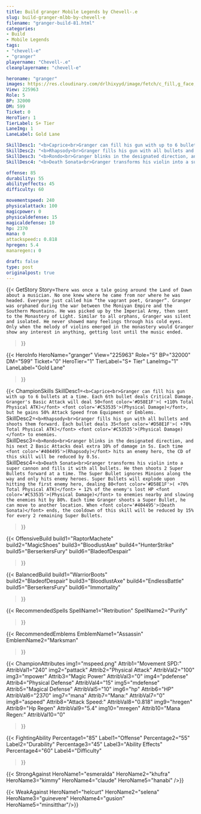 ```yaml
---
title: Build granger Mobile Legends by Chevell-.e
slug: build-granger-mlbb-by-chevell-e
filename: "granger-build-81.html"
categories: 
- Build 
- Mobile Legends
tags: 
- "chevell-e"
- "granger"
playername: "Chevell-.e"
cleanplayername: "chevell-e"

heroname: "granger"
images: https://res.cloudinary.com/drlhixyyd/image/fetch/c_fill,g_face,f_auto/https://cdn2-build.mobagenie.my.id/p/images/banner/full/granger.jpg
View: 225963 
Role: 5 
BP: 32000
DM: 599 
Ticket: 0 
HeroTier: 1 
TierLabel: S+ Tier 
LaneImg: 1
LaneLabel: Gold Lane 

SkillDesc1: "<b>Caprice<br>Granger can fill his gun with up to 6 bullets at a time. Each 6th bullet deals Critical Damage. Granger's Basic Attack will deal 50<font color='#D58E1F'>( +110% Total Physical ATK)</font> <font color='#C53535'>(Physical Damage)</font>, but he gains 50% Attack Speed from Equipment or Emblems."   
SkillDesc2: "<b>Rhapsody<br>Granger fills his gun with all bullets and shoots them forward. Each bullet deals 35<font color='#D58E1F'>( +70% Total Physical ATK)</font> <font color='#C53535'>(Physical Damage)</font> to enemies."   
SkillDesc3: "<b>Rondo<br>Granger blinks in the designated direction, and his next 2 Basic Attacks deal extra 10% of damage in 5s. Each time <font color='#404495'>(Rhapsody)</font> hits an enemy hero, the CD of this skill will be reduced by 0.5s."   
SkillDesc4: "<b>Death Sonata<br>Granger transforms his violin into a super cannon and fills it with all bullets. He then shoots 2 Super Bullets forward at a time. The Super Bullet ignores Minions along the way and only hits enemy heroes. Super Bullets will explode upon hitting the first enemy hero, dealing 80<font color='#D58E1F'>( +70% Total Physical ATK)</font> + 12% of the enemy's lost HP <font color='#C53535'>(Physical Damage)</font> to enemies nearby and slowing the enemies hit by 80%. Each time Granger shoots a Super Bullet, he can move to another location. When <font color='#404495'>(Death Sonata)</font> ends, the cooldown of this skill will be reduced by 15% for every 2 remaining Super Bullets."  

offense: 85 
durability: 55 
abilityeffects: 45 
difficulty: 60 

movementspeed: 240
physicalattack: 100
magicpower: 0
physicaldefense: 15
magicaldefense: 10
hp: 2370
mana: 0
attackspeed:: 0.818
hpregen: 5.4
manaregen:: 0

draft: false
type: post
originalpost: true
---
```



{{< GetStory 
Story=` There was once a tale going around the Land of Dawn about a musician. No one knew where he came from nor where he was headed. Everyone just called him “the vagrant poet, Granger”. Granger was orphaned during the war between the Moniyan Empire and the Southern Mountains. He was picked up by the Imperial Army, then sent to the Monastery of Light. Similar to all orphans, Granger was silent and isolated. He never showed many feelings through his cold eyes. Only when the melody of violins emerged in the monastery would Granger show any interest in anything, getting lost until the music ended. ` 
>}}

{{< HeroInfo 
HeroName="granger" 
View="225963" 
Role="5" 
BP="32000" 
DM="599" 
Ticket="0" 
HeroTier="1" 
TierLabel="S+ Tier" 
LaneImg="1" 
LaneLabel="Gold Lane" 
>}}
 
{{< ChampionSkills 
SkillDesc1=`<b>Caprice<br>Granger can fill his gun with up to 6 bullets at a time. Each 6th bullet deals Critical Damage. Granger's Basic Attack will deal 50<font color='#D58E1F'>( +110% Total Physical ATK)</font> <font color='#C53535'>(Physical Damage)</font>, but he gains 50% Attack Speed from Equipment or Emblems.`   
SkillDesc2=`<b>Rhapsody<br>Granger fills his gun with all bullets and shoots them forward. Each bullet deals 35<font color='#D58E1F'>( +70% Total Physical ATK)</font> <font color='#C53535'>(Physical Damage)</font> to enemies.`   
SkillDesc3=`<b>Rondo<br>Granger blinks in the designated direction, and his next 2 Basic Attacks deal extra 10% of damage in 5s. Each time <font color='#404495'>(Rhapsody)</font> hits an enemy hero, the CD of this skill will be reduced by 0.5s.`   
SkillDesc4=`<b>Death Sonata<br>Granger transforms his violin into a super cannon and fills it with all bullets. He then shoots 2 Super Bullets forward at a time. The Super Bullet ignores Minions along the way and only hits enemy heroes. Super Bullets will explode upon hitting the first enemy hero, dealing 80<font color='#D58E1F'>( +70% Total Physical ATK)</font> + 12% of the enemy's lost HP <font color='#C53535'>(Physical Damage)</font> to enemies nearby and slowing the enemies hit by 80%. Each time Granger shoots a Super Bullet, he can move to another location. When <font color='#404495'>(Death Sonata)</font> ends, the cooldown of this skill will be reduced by 15% for every 2 remaining Super Bullets.`   
>}}

{{< OffensiveBuild 
build1="RaptorMachete"  
build2="MagicShoes" 
build3="BloodlustAxe" 
build4="HunterStrike" 
build5="BerserkersFury" 
build6="BladeofDespair" 
>}} 

{{< BalancedBuild 
build1="WarriorBoots"  
build2="BladeofDespair" 
build3="BloodlustAxe" 
build4="EndlessBattle" 
build5="BerserkersFury" 
build6="Immortality" 
>}}


{{< RecommendedSpells 
SpellName1="Retribution" 
SpellName2="Purify" 
>}}  

{{< RecommendedEmblems 
EmblemName1="Assassin" 
EmblemName2="Marksman" 
>}}   


{{< ChampionAttributes
img1="mspeed.png" Attrib1="Movement SPD:" AttribVal1="240"
img2="pattack" Attrib2="Physical Attack" AttribVal2="100"
img3="mpower" Attrib3="Magic Power" AttribVal3="0"
img4="pdefense" Attrib4="Physical Defense" AttribVal4="15"
img5="mdefense" Attrib5="Magical Defense" AttribVal5="10"
img6="hp" Attrib6="HP" AttribVal6="2370"
img7="mana" Attrib7="Mana:" AttribVal7="0"
img8="aspeed" Attrib8="Attack Speed:" AttribVal8="0.818"
img9="hregen" Attrib9="Hp Regen" AttribVal9="5.4"
img10="mregen" Attrib10="Mana Regen:" AttribVal10="0"
>}}


{{< FightingAbility
Percentage1="85" Label1="Offense"
Percentage2="55" Label2="Durability"
Percentage3="45" Label3="Ability Effects"
Percentage4="60" Label4="Difficulty"
 >}}

{{< StrongAgainst 
HeroName1="esmeralda"
HeroName2="khufra"
HeroName3="kimmy"
HeroName4="claude"
HeroName5="hanabi"
/>}}

{{< WeakAgainst
HeroName1="helcurt"
HeroName2="selena"
HeroName3="guinevere"
HeroName4="gusion"
HeroName5="minsitthar"/>}}
